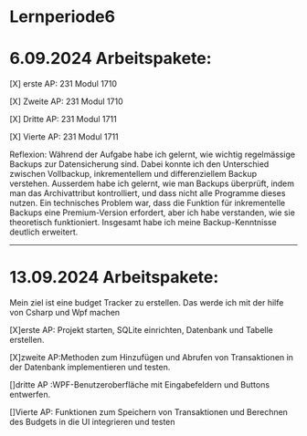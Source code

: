 # Lernperiode6

# 6.09.2024 Arbeitspakete:
[X] erste AP: 231 Modul 1710

[X] Zweite AP: 231 Modul 1710

[X] Dritte AP: 231 Modul 1711

[X] Vierte AP: 231 Modul 1711

Reflexion: Während der Aufgabe habe ich gelernt, wie wichtig regelmässige Backups zur Datensicherung sind. Dabei konnte ich den Unterschied zwischen Vollbackup, inkrementellem und differenziellem Backup verstehen. Ausserdem habe ich gelernt, wie man Backups überprüft, indem man das Archivattribut kontrolliert, und dass nicht alle Programme dieses nutzen. Ein technisches Problem war, dass die Funktion für inkrementelle Backups eine Premium-Version erfordert, aber ich habe verstanden, wie sie theoretisch funktioniert. Insgesamt habe ich meine Backup-Kenntnisse deutlich erweitert.

---
# 13.09.2024 Arbeitspakete:
Mein ziel ist eine budget Tracker zu erstellen. Das werde ich mit der hilfe von Csharp und Wpf machen

[X]erste AP: Projekt starten, SQLite einrichten, Datenbank und Tabelle erstellen.

[X]zweite AP:Methoden zum Hinzufügen und Abrufen von Transaktionen in der Datenbank implementieren und testen.

[]dritte AP :WPF-Benutzeroberfläche mit Eingabefeldern und Buttons entwerfen.

[]Vierte AP: Funktionen zum Speichern von Transaktionen und Berechnen des Budgets in die UI integrieren und testen




